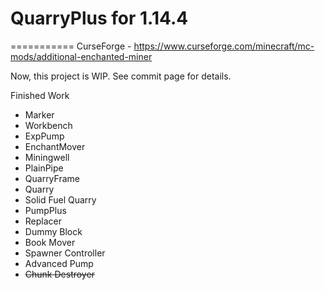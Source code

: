 # QuarryPlus for 1.14.4
===========
CurseForge - https://www.curseforge.com/minecraft/mc-mods/additional-enchanted-miner

Now, this project is WIP. See commit page for details.

Finished Work
* Marker
* Workbench
* ExpPump
* EnchantMover
* Miningwell
* PlainPipe
* QuarryFrame
* Quarry
* Solid Fuel Quarry
* PumpPlus
* Replacer
* Dummy Block
* Book Mover
* Spawner Controller
* Advanced Pump
* ~~Chunk Destroyer~~
